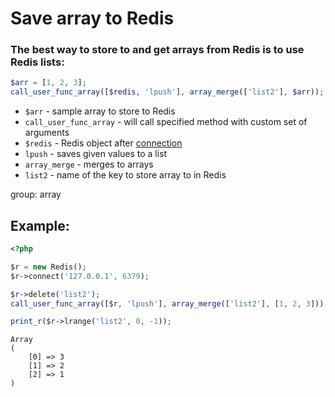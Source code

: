 # Save array to Redis

### The best way to store to and get arrays from Redis is to use Redis lists:

```php
$arr = [1, 2, 3];
call_user_func_array([$redis, 'lpush'], array_merge(['list2'], $arr));
```

- `$arr` - sample array to store to Redis
- `call_user_func_array` - will call specified method with custom set of arguments
- `$redis` - Redis object after [connection](/php-redis/how-to-connect-to-redis)
- `lpush` - saves given values to a list
- `array_merge` - merges to arrays
- `list2` - name of the key to store array to in Redis

group: array

## Example: 
```php
<?php

$r = new Redis(); 
$r->connect('127.0.0.1', 6379);

$r->delete('list2');
call_user_func_array([$r, 'lpush'], array_merge(['list2'], [1, 2, 3]));

print_r($r->lrange('list2', 0, -1));
```
```
Array
(
    [0] => 3
    [1] => 2
    [2] => 1
)

```

